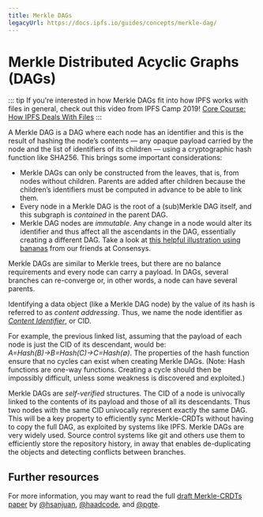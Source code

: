 ```yaml
---
title: Merkle DAGs
legacyUrl: https://docs.ipfs.io/guides/concepts/merkle-dag/
---
```


# Merkle Distributed Acyclic Graphs (DAGs)

::: tip
If you're interested in how Merkle DAGs fit into how IPFS works with files in general, check out this video from IPFS Camp 2019! [Core Course: How IPFS Deals With Files](https://www.youtube.com/watch?v=Z5zNPwMDYGg)
:::

A Merkle DAG is a DAG where each node has an identifier and this is the result of hashing the node’s contents — any opaque payload carried by the node and the list of identifiers of its children — using a cryptographic hash function like SHA256. This brings some important considerations:

- Merkle DAGs can only be constructed from the leaves, that is, from nodes without children. Parents are added after children because the children’s identifiers must be computed in advance to be able to link them.
- Every node in a Merkle DAG is the root of a (sub)Merkle DAG itself, and this subgraph is _contained_ in the parent DAG.
- Merkle DAG nodes are _immutable_. Any change in a node would alter its identifier and thus affect all the ascendants in the DAG, essentially creating a different DAG. Take a look at [this helpful illustration using bananas](https://media.consensys.net/ever-wonder-how-merkle-trees-work-c2f8b7100ed3) from our friends at Consensys.

Merkle DAGs are similar to Merkle trees, but there are no balance requirements and every node can carry a payload. In DAGs, several branches can re-converge or, in other words, a node can have several parents.

Identifying a data object (like a Merkle DAG node) by the value of its hash is referred to as _content addressing_. Thus, we name the node identifier as [_Content Identifier_](/essentials/content-addressing/), or CID.

For example, the previous linked list, assuming that the payload of each node is just the CID of its descendant, would be: _A=Hash(B)→B=Hash(C)→C=Hash(∅)_. The properties of the hash function ensure that no cycles can exist when creating Merkle DAGs. (Note: Hash functions are one-way functions. Creating a cycle should then be impossibly difficult, unless some weakness is discovered and exploited.)

Merkle DAGs are _self-verified_ structures. The CID of a node is univocally linked to the contents of its payload and those of all its descendants. Thus two nodes with the same CID univocally represent exactly the same DAG. This will be a key property to efficiently sync Merkle-CRDTs without having to copy the full DAG, as exploited by systems like IPFS. Merkle DAGs are very widely used. Source control systems like git and others use them to efficiently store the repository history, in away that enables de-duplicating the objects and detecting conflicts between branches.

## Further resources

For more information, you may want to read the full [draft Merkle-CRDTs paper](https://hector.link/presentations/merkle-crdts/merkle-crdts.pdf) by [@hsanjuan](https://www.github.com/hsanuan), [@haadcode](https://www.github.com/haadcode), and [@pgte](https://www.github.com/pgte).

<LegacyCallout />
